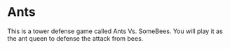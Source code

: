 # Ants
This is a tower defense game called Ants Vs. SomeBees. You will play it as the ant queen to defense the attack from bees.
